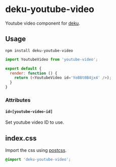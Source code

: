 # deku-youtube-video

Youtube video component for [deku](https://github.com/dekujs/deku).

## Usage

```shell
npm install deku-youtube-video
```

```js
import YoutubeVideo from 'youtube-video';

export default {
  render: function () {
    return (<YoutubeVideo id='YoB8t0B4jx4' />);
  }
}
```

### Attributes

#### `id=[youtube-video-id]`
Set youtube video ID to use.

## index.css

Import the css using [postcss](https://github.com/postcss/postcss).
```css
@import 'deku-youtube-video';
```
